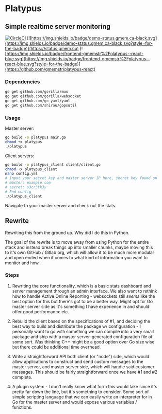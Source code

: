 # Platypus
## Simple realtime server monitoring

[![CircleCI](https://circleci.com/gh/gmemstr/Platypus.svg?style=svg)](https://circleci.com/gh/gmemstr/Platypus)
[![https://img.shields.io/badge/demo-status.gmem.ca-black.svg](https://img.shields.io/badge/demo-status.gmem.ca-black.svg?style=for-the-badge)](https://status.gmem.ca) 
[![https://img.shields.io/badge/frontend-gmemstr%2Fplatypus--react-blue.svg](https://img.shields.io/badge/frontend-gmemstr%2Fplatypus--react-blue.svg?style=for-the-badge)](https://github.com/gmemstr/platypus-react)

### Dependencies

```bash
go get github.com/gorilla/mux
go get github.com/gorilla/websocket
go get github.com/go-yaml/yaml
go get github.com/shirou/gopsutil
```

### Usage

Master server:
```bash
go build -o platypus main.go
chmod +x platypus
./platypus
```

Client servers:
```bash
go build -o platypus_client client/client.go
chmod +x platypus_client
nano config.yml
# Input your secret key and master server IP here, secret key found on master server in .secret
# master: example.com
# secret: s3cr3tk3y
# End config
./platypus_client
```

Navigate to your master server and check out the stats.

## Rewrite 

Rewriting this from the ground up. Why did I do this in Python.

The goal of the rewrite is to move away from using Python for the entire stack 
and instead break things up into smaller chunks, maybe moving this to it's own
GitHub / Gitlab org, which will allow it to be much more modular and open ended
when it comes to what kind of information you want to monitor and how.

### Steps

1. Rewriting the core functionality, which is a basic stats dashboard
and server management through an admin interface. We also want to rethink how to
handle Active Online Reporting - websockets still _seems_ like the best option
for this but there's got to be a better way. Might opt for Go master server
side as it's something I have experience in and should offer good performance etc.

2. Rebuild the client based on the specifications of #1, and deciding the best
way to build and distribute the package w/ configuration - I personally want to
go with something we can compile into a very small package and ship with a
master server-generated configuration file of some sort. Was thinking C++ might
be a good option over Go size wise but there could be additional time overhead.

3. Write a straightforward API both client (or "node") side, which would allow
applications to construct and send custom messages to the master server, and
master server side, which will handle said customer messages. This should be fairly
straightforward once we have #1 and #2 complete.

4. A plugin system - I don't really know what form this would take since it's pretty
far down the line, but it's something to consider. Some sort of simple scripting
language that we can easily write an interpreter for in Go for the master server and
would expose various variables / functions.

